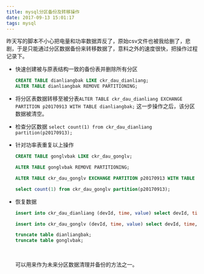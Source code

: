 ```yaml
---
title: mysql分区备份及转移操作
date: 2017-09-13 15:01:17
tags: mysql
---
```


昨天写的脚本不小心把电量和功率数据弄反了，原始csv文件也被我给删了，悲剧，于是只能通过分区数据备份来转移数据了，意料之外的速度很快，把操作过程记录下。

- 快速创建被与原表结构一致的备份表并删除所有分区

  ```sql
  CREATE TABLE dianliangbak LIKE ckr_dau_dianliang;
  ALTER TABLE dianliangbak REMOVE PARTITIONING;
  ```

- 将分区表数据转移至被分表```ALTER TABLE ckr_dau_dianliang EXCHANGE PARTITION p20170913 WITH TABLE dianliangbak;```  这一步操作之后，该分区数据被清空。

- 检查分区数据 ```select count(1) from ckr_dau_dianliang partition(p20170913);```

- 针对功率表重复以上操作

  ```sql
  CREATE TABLE gonglvbak LIKE ckr_dau_gonglv;

  ALTER TABLE gonglvbak REMOVE PARTITIONING;

  ALTER TABLE ckr_dau_gonglv EXCHANGE PARTITION p20170913 WITH TABLE gonglvbak;

  select count(1) from ckr_dau_gonglv partition(p20170913);
  ```

- 恢复数据

  ```sql
  insert into ckr_dau_dianliang (devId, time, value) select devId, time, value from gonglvbak;

  insert into ckr_dau_gonglv (devId, time, value) select devId, time, value from dianliangbak;

  truncate table dianliangbak;
  truncate table gonglvbak;
  ```

  ​

  可以用来作为未来分区数据清理并备份的方法之一。